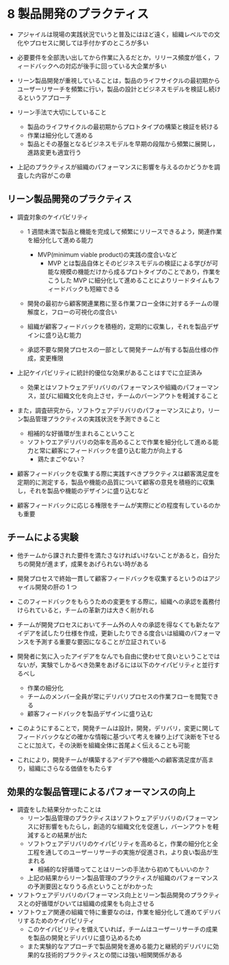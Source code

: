 # 8 製品開発のプラクティス

-   アジャイルは現場の実践状況でいうと普及にはほど遠く，組織レベルでの文化やプロセスに関しては手付かずのところが多い
-   必要要件を全部洗い出してから作業に入るだとか，リリース頻度が低く，フィードバックへの対応が後手に回っている大企業が多い
-   リーン製品開発が重視していることは，製品のライフサイクルの最初期からユーザーリサーチを頻繁に行い，製品の設計とビジネスモデルを検証し続けるというアプローチ
-   リーン手法で大切にしていること

    -   製品のライフサイクルの最初期からプロトタイプの構築と検証を続ける
    -   作業は細分化して進める
    -   製品とその基盤となるビジネスモデルを早期の段階から頻繁に展開し，進路変更も適宜行う

-   上記のプラクティスが組織のパフォーマンスに影響を与えるのかどうかを調査した内容がこの章

## リーン製品開発のプラクティス

-   調査対象のケイパビリティ

    -   1 週間未満で製品と機能を完成して頻繁にリリースできるよう，関連作業を細分化して進める能力

        -   MVP(minimum viable product)の実践の度合いなど
            -   MVP とは製品自体とそのビジネスモデルの検証による学びが可能な規模の機能だけから成るプロトタイプのことであり，作業をこうした MVP に細分化して進めることによりリードタイムもフィードバックも短縮できる

    -   開発の最初から顧客関連業務に至る作業フロー全体に対するチームの理解度と，フローの可視化の度合い
    -   組織が顧客フィードバックを積極的，定期的に収集し，それを製品デザインに盛り込む能力
    -   承認不要な開発プロセスの一部として開発チームが有する製品仕様の作成，変更権限

-   上記ケイパビリティに統計的優位な効果があることはすでに立証済み
    -   効果とはソフトウェアデリバリのパフォーマンスや組織のパフォーマンス，並びに組織文化を向上させ，チームのバーンアウトを軽減すること
-   また，調査研究から，ソフトウェアデリバリのパフォーマンスにより，リーン製品管理プラクティスの実践状況を予測できること

    -   相補的な好循環が生まれるこということ
    -   ソフトウエアデリバリの効率を高めることで作業を細分化して進める能力と常に顧客にフィードバックを盛り込む能力が向上する
        -   鶏たまごやない？

-   顧客フィードバックを収集する際に実践すべきプラクティスは顧客満足度を定期的に測定する，製品や機能の品質について顧客の意見を積極的に収集し，それを製品や機能のデザインに盛り込むなど
-   顧客フィードバックに応じる権限をチームが実際にどの程度有しているのかも重要

## チームによる実験

-   他チームから課された要件を満たさなければいけないことがあると，自分たちの開発が進まず，成果をあげられない時がある
-   開発プロセスで終始一貫して顧客フィードバックを収集するというのはアジャイル開発の肝の 1 つ
-   このフィードバックをもらうための変更をする際に，組織への承認を義務付けられていると，チームの革新力は大きく削がれる
-   チームが開発プロセスにおいてチーム外の人々の承認を得なくても新たなアイデアを試したり仕様を作成，更新したりできる度合いは組織のパフォーマンスを予測する重要な要因になることが立証されている
-   開発者に気に入ったアイデアをなんでも自由に使わせて良いということではないが，実験でしかるべき効果をあげるには以下のケイパビリティと並行するべし

    -   作業の細分化
    -   チームのメンバー全員が常にデリバリプロセスの作業フローを閲覧できる
    -   顧客フィードバックを製品デザインに盛り込む

-   このようにすることで，開発チームは設計，開発，デリバリ，変更に関してフィードバックなどの確かな情報に基づいて考えを練り上げて決断を下せることに加えて，その決断を組織全体に首尾よく伝えることも可能
-   これにより，開発チームが構築するアイデアや機能への顧客満足度が高まり，組織にさらなる価値をもたらす

## 効果的な製品管理によるパフォーマンスの向上

-   調査をした結果分かったことは
    -   リーン製品管理のプラクティスはソフトウェアデリバリのパフォーマンスに好影響をもたらし，創造的な組織文化を促進し，バーンアウトを軽減するとの結果が出た
    -   ソフトウェアデリバリのケイパビリティを高めると，作業の細分化と全工程を通してのユーザーリサーチの実施が促進され，より良い製品が生まれる
        -   相補的な好循環ってことはリーンの手法から初めてもいいのか？
    -   上記の結果からリーン製品管理のプラクティスが組織のパフォーマンスの予測要因となりうる点ということがわかった
-   ソフトウェアデリバリのパフォーマンス向上とリーン製品開発のプラクティスとの好循環がひいては組織の成果をも向上させる
-   ソフトウェア関連の組織で特に重要なのは，作業を細分化して進めてデリバリするためのケイパビリティ
    -   このケイパビリティを備えていれば，チームはユーザーリサーチの成果を製品の開発とデリバリに盛り込めるため
    -   また実験的なアプローチで製品開発を進める能力と継続的デリバリに効果的な技術的プラクティスとの間には強い相関関係がある
